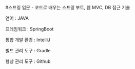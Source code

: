 #스프링 입문 - 코드로 배우는 스프링 부트, 웹 MVC, DB 접근 기술

언어 : JAVA

프레임워크 : SpringBoot

통합 개발 환경 : IntelliJ

빌드 관리 도구 : Gradle

형상 관리 도구 : Github
